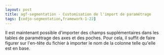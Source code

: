```yaml
---
layout: post
title: agf-segmentation - Customisation de l'import de paramétrage
tags: [codjo-segmentation,framework-1-22]
---
```

Il est maintenant possible d'importer des champs supplémentaires dans les tables de paramétrage des axes et des poches. Pour cela, il suffit de faire figurer sur l'en-tête du fichier à importer le nom de la colonne telle qu'elle est en base.